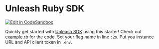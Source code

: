 # Unleash Ruby SDK

[![Edit in CodeSandbox](https://codesandbox.io/static/img/play-codesandbox.svg)](https://codesandbox.io/s/github/Unleash/unleash-sdk-examples/tree/v2/Ruby)

Quickly get started with [Unleash SDK](https://github.com/Unleash/unleash-client-ruby) using this starter! Check out [example.rb](./example.rb) for the code. Set your flag name in line `:29`. Put you instance URL and API client token in `.env`.
